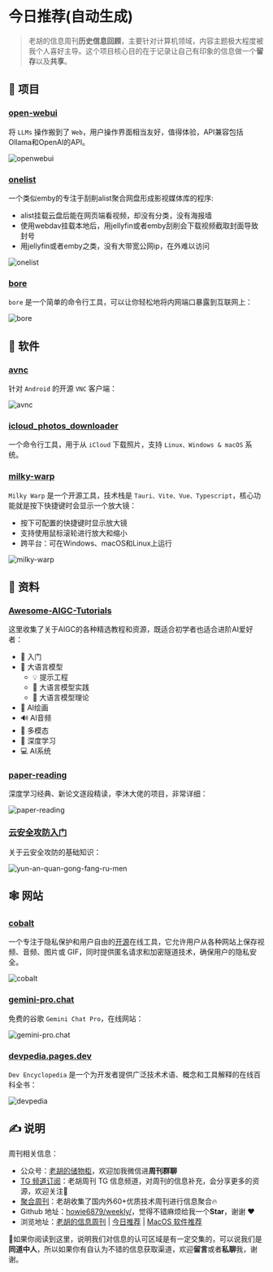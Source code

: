 # 今日推荐(自动生成)

> 老胡的信息周刊**历史信息回顾**，主要针对计算机领域，内容主题极大程度被我个人喜好主导。这个项目核心目的在于记录让自己有印象的信息做一个**留存**以及**共享**。


## 🎯 项目 

### [open-webui](https://github.com/open-webui/open-webui)

将 `LLMs` 操作搬到了 `Web`，用户操作界面相当友好，值得体验，API兼容包括Ollama和OpenAI的API。

![openwebui](https://images-1252557999.file.myqcloud.com/uPic/openwebui.jpg) 

### [onelist](https://github.com/msterzhang/onelist)

一个类似emby的专注于刮削alist聚合网盘形成影视媒体库的程序:

- alist挂载云盘后能在网页端看视频，却没有分类，没有海报墙
- 使用webdav挂载本地后，用jellyfin或者emby刮削会下载视频截取封面导致封号
- 用jellyfin或者emby之类，没有大带宽公网ip，在外难以访问

![onelist](https://images-1252557999.file.myqcloud.com/uPic/telegram-cloud-photo-size-4-5997957576333046318-y.jpg) 

### [bore](https://github.com/ekzhang/bore)

`bore` 是一个简单的命令行工具，可以让你轻松地将内网端口暴露到互联网上：

![bore](https://images-1252557999.file.myqcloud.com/uPic/bore.gif) 

## 🤖 软件 

### [avnc](https://github.com/gujjwal00/avnc)

针对 `Android` 的开源 `VNC` 客户端：

![avnc](https://images-1252557999.file.myqcloud.com/uPic/avnc.jpg) 

### [icloud_photos_downloader](https://github.com/icloud-photos-downloader/icloud_photos_downloader)

一个命令行工具，用于从 `iCloud` 下载照片，支持 `Linux、Windows & macOS` 系统。 

### [milky-warp](https://github.com/hugoattal/milky-warp)

`Milky Warp` 是一个开源工具，技术栈是 `Tauri、Vite、Vue、Typescript`，核心功能就是按下快捷键时会显示一个放大镜：

- 按下可配置的快捷键时显示放大镜
- 支持使用鼠标滚轮进行放大和缩小
- 跨平台：可在Windows、macOS和Linux上运行

![milky-warp](https://images-1252557999.file.myqcloud.com/uPic/milky-warp.gif) 

## 👀 资料 

### [Awesome-AIGC-Tutorials](https://github.com/luban-agi/Awesome-AIGC-Tutorials/blob/main/README_zh.md)

这里收集了关于AIGC的各种精选教程和资源，既适合初学者也适合进阶AI爱好者：

- 👋 入门
- 💬 大语言模型
	- 💡 提示工程
	- 🔧 大语言模型实践
	- 🔬 大语言模型理论
- 🎨 AI绘画
- 🔊 AI音频
- 🌈 多模态
- 🧠 深度学习
- 💻 AI系统 

### [paper-reading](https://github.com/mli/paper-reading)

深度学习经典、新论文逐段精读，李沐大佬的项目，非常详细：

![paper-reading](https://images-1252557999.file.myqcloud.com/uPic/7e52UU.png) 

### [云安全攻防入门](https://lzcloudsecurity.gitbook.io/yun-an-quan-gong-fang-ru-men/)

关于云安全攻防的基础知识：

![yun-an-quan-gong-fang-ru-men](https://images-1252557999.file.myqcloud.com/uPic/yun-an-quan-gong-fang-ru-men.jpg) 

## 🕸 网站 

### [cobalt](https://cobalt.tools/)

一个专注于隐私保护和用户自由的[开源](https://github.com/imputnet/cobalt)在线工具，它允许用户从各种网站上保存视频、音频、图片或 GIF，同时提供匿名请求和加密隧道技术，确保用户的隐私安全。

![cobalt](https://images-1252557999.file.myqcloud.com/uPic/ZwEgp6.png) 

### [gemini-pro.chat](https://gemini-pro.chat/) 

免费的谷歌 `Gemini Chat Pro`，在线网站：

![gemini-pro.chat](https://images-1252557999.file.myqcloud.com/uPic/gemini-pro.chat.jpg) 

### [devpedia.pages.dev](https://devpedia.pages.dev/)

`Dev Encyclopedia` 是一个为开发者提供广泛技术术语、概念和工具解释的在线百科全书：

![devpedia](https://images-1252557999.file.myqcloud.com/uPic/L7S0qZ.png) 

## ✍️ 说明

周刊相关信息：

- 公众号：[老胡的储物柜](https://images-1252557999.file.myqcloud.com/uPic/ETIbMe.jpg)，欢迎加我微信进**周刊群聊**
- [TG 频道订阅](https://t.me/howie_weekly)：老胡周刊 TG 信息频道，对周刊的信息补充，会分享更多的资源，欢迎关注👏
- [聚合周刊](https://www.fre321.com/weekly)：老胡收集了国内外60+优质技术周刊进行信息聚合🔥
- Github 地址：[howie6879/weekly/](https://github.com/howie6879/weekly/)，觉得不错麻烦给我一个**Star**，谢谢 ❤️
- 浏览地址：[老胡的信息周刊](https://weekly.howie6879.com) | [今日推荐](https://weekly.howie6879.com/recommend/index.html) | [MacOS 软件推荐](https://weekly.howie6879.com/soft/mac.html)

🙌如果你阅读到这里，说明我们对信息的认可区域是有一定交集的，可以说我们是**同道中人**，所以如果你有自认为不错的信息获取渠道，欢迎**留言**或者**私聊**我，谢谢。